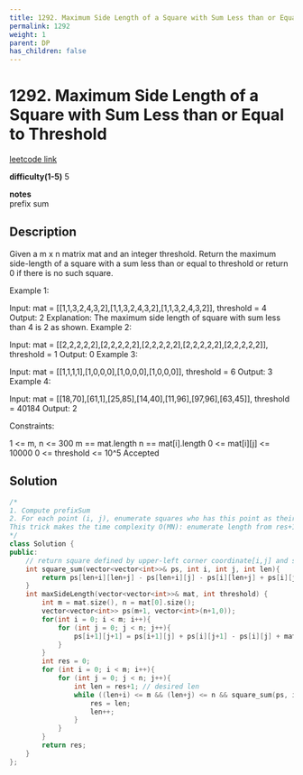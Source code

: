 ```yaml
---
title: 1292. Maximum Side Length of a Square with Sum Less than or Equal to Threshold
permalink: 1292
weight: 1
parent: DP
has_children: false
---
```

# 1292. Maximum Side Length of a Square with Sum Less than or Equal to Threshold
[leetcode link](https://leetcode.com/problems/maximum-side-length-of-a-square-with-sum-less-than-or-equal-to-threshold/)

**difficulty(1-5)** 
5

**notes**   
prefix sum

## Description
Given a m x n matrix mat and an integer threshold. Return the maximum side-length of a square with a sum less than or equal to threshold or return 0 if there is no such square.

 

Example 1:


Input: mat = [[1,1,3,2,4,3,2],[1,1,3,2,4,3,2],[1,1,3,2,4,3,2]], threshold = 4
Output: 2
Explanation: The maximum side length of square with sum less than 4 is 2 as shown.
Example 2:

Input: mat = [[2,2,2,2,2],[2,2,2,2,2],[2,2,2,2,2],[2,2,2,2,2],[2,2,2,2,2]], threshold = 1
Output: 0
Example 3:

Input: mat = [[1,1,1,1],[1,0,0,0],[1,0,0,0],[1,0,0,0]], threshold = 6
Output: 3
Example 4:

Input: mat = [[18,70],[61,1],[25,85],[14,40],[11,96],[97,96],[63,45]], threshold = 40184
Output: 2
 

Constraints:

1 <= m, n <= 300
m == mat.length
n == mat[i].length
0 <= mat[i][j] <= 10000
0 <= threshold <= 10^5
Accepted

## Solution
```c++
/*
1. Compute prefixSum
2. For each point (i, j), enumerate squares who has this point as their left-upper most element, and check the sum of these squares. use a variable res to track the longest edge found so far.
This trick makes the time complexity O(MN): enumerate length from res+1 found so far and break if checking fails. This trick helps avoid checking lengths that are not contributing to final answer. As the lengths we check are always increasing( from 1 to min(m,n)), we at most do the checking O(m*n+min(m,n)) times.
*/
class Solution {
public:
    // return square defined by upper-left corner coordinate[i,j] and square len
    int square_sum(vector<vector<int>>& ps, int i, int j, int len){
        return ps[len+i][len+j] - ps[len+i][j] - ps[i][len+j] + ps[i][j];
    }
    int maxSideLength(vector<vector<int>>& mat, int threshold) {
        int m = mat.size(), n = mat[0].size();
        vector<vector<int>> ps(m+1, vector<int>(n+1,0));
        for(int i = 0; i < m; i++){
            for (int j = 0; j < n; j++){
                ps[i+1][j+1] = ps[i+1][j] + ps[i][j+1] - ps[i][j] + mat[i][j];
            }
        }
        int res = 0;
        for (int i = 0; i < m; i++){
            for (int j = 0; j < n; j++){
                int len = res+1; // desired len
                while ((len+i) <= m && (len+j) <= n && square_sum(ps, i, j, len) <= threshold){
                    res = len;
                    len++;
                }
            }
        }
        return res;        
    }
};
```

<!-- 
Default label
{: .label }

Blue label
{: .label .label-blue }

Stable
{: .label .label-green }

New release
{: .label .label-purple }

Coming soon
{: .label .label-yellow }

Deprecated
{: .label .label-red } -->
